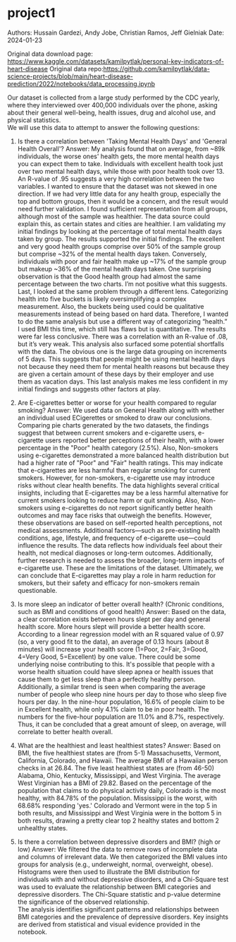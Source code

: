 # project1
Authors: Hussain Gardezi, Andy Jobe, Christian Ramos, Jeff Gielniak
Date: 2024-01-23

Original data download page: https://www.kaggle.com/datasets/kamilpytlak/personal-key-indicators-of-heart-disease
Original data repo:https://github.com/kamilpytlak/data-science-projects/blob/main/heart-disease-prediction/2022/notebooks/data_processing.ipynb

Our dataset is collected from a large study performed by the CDC yearly, where they interviewed over 400,000 individuals over the phone, asking about their general well-being, health issues, drug and alcohol use, and physical statistics.  
We will use this data to attempt to answer the following questions:

1. Is there a correlation between 'Taking Mental Health Days' and 'General Health Overall'?
Answer: My analysis found that on average, from ~89k individuals, the worse ones' health gets, the more mental health days you can expect them to take. Individuals with excellent health took just over two mental health days, while those with poor health took over 13. An R-value of .95 suggests a very high correlation between the two variables.
I wanted to ensure that the dataset was not skewed in one direction. If we had very little data for any health group, especially the top and bottom groups, then it would be a concern, and the result would need further validation. I found sufficient representation from all groups, although most of the sample was healthier. The data source could explain this, as certain states and cities are healthier. I am validating my initial findings by looking at the percentage of total mental health days taken by group. The results supported the initial findings. The excellent and very good health groups comprise over 50% of the sample group but comprise ~32% of the mental health days taken. Conversely, individuals with poor and fair health make up ~17% of the sample group but makeup ~36% of the mental health days taken. One surprising observation is that the Good health group had almost the same percentage between the two charts. I’m not positive what this suggests.
Last, I looked at the same problem through a different lens. Categorizing health into five buckets is likely oversimplifying a complex measurement. Also, the buckets being used could be qualitative measurements instead of being based on hard data. Therefore, I wanted to do the same analysis but use a different way of categorizing “health.” I used BMI this time, which still has flaws but is quantitative. The results were far less conclusive. There was a correlation with an R-value of .08, but it’s very weak. This analysis also surfaced some potential shortfalls with the data. The obvious one is the large data grouping on increments of 5 days. This suggests that people might be using mental health days not because they need them for mental health reasons but because they are given a certain amount of these days by their employer and use them as vacation days. This last analysis makes me less confident in my initial findings and suggests other factors at play.

2. Are E-cigarettes better or worse for your health compared to regular smoking?
Answer: We used data on General Health along with whether an individual used ECigerettes or smoked to draw our conclusions.  Comparing pie charts generated by the two datasets, the findings suggest that between current smokers and e-cigarette users, e-cigarette users reported better perceptions of their health, with a lower percentage in the "Poor" health category (2.5%).  Also, Non-smokers using e-cigarettes demonstrated a more balanced health distribution but had a higher rate of "Poor" and "Fair" health ratings. This may indicate that e-cigarettes are less harmful than regular smoking for current smokers. However, for non-smokers, e-cigarette use may introduce risks without clear health benefits. The data highlights several critical insights, including that E-cigarettes may be a less harmful alternative for current smokers looking to reduce harm or quit smoking. Also, Non-smokers using e-cigarettes do not report significantly better health outcomes and may face risks that outweigh the benefits.
However, these observations are based on self-reported health perceptions, not medical assessments. Additional factors—such as pre-existing health conditions, age, lifestyle, and frequency of e-cigarette use—could influence the results. The data reflects how individuals feel about their health, not medical diagnoses or long-term outcomes. Additionally, further research is needed to assess the broader, long-term impacts of e-cigarette use.  These are the limitations of the dataset.  Ultimately, we can conclude that E-cigarettes may play a role in harm reduction for smokers, but their safety and efficacy for non-smokers remain questionable.

3. Is more sleep an indicator of better overall health? (Chronic conditions, such as BMI and conditions of good health)
Answer: Based on the data, a clear correlation exists between hours slept per day and general health score.  More hours slept will provide a better health score.  According to a linear regression model with an R squared value of 0.97 (so, a very good fit to the data), an average of 0.13 hours (about 8 minutes) will increase your health score (1=Poor, 2=Fair, 3=Good, 4=Very Good, 5=Excellent) by one value.  There could be some underlying noise contributing to this.  It's possible that people with a worse health situation could have sleep apnea or health issues that cause them to get less sleep than a perfectly healthy person.  
Additionally, a similar trend is seen when comparing the average number of people who sleep nine hours per day to those who sleep five hours per day. In the nine-hour population, 16.6% of people claim to be in Excellent health, while only 4.1% claim to be in poor health. The numbers for the five-hour population are 11.0% and 8.7%, respectively.  
Thus, it can be concluded that a great amount of sleep, on average, will correlate to better health overall.
 
4. What are the healthiest and least healthiest states?
Answer: Based on BMI, the five healthiest states are (from 5-1) Massachusetts, Vermont, California, Colorado, and Hawaii.  The average BMI of a Hawaiian person checks in at 26.84.  The five least healthiest states are (from 46-50) Alabama, Ohio, Kentucky, Mississippi, and West Virginia.  The average West Virginian has a BMI of 29.82.  Based on the percentage of the population that claims to do physical activity daily, Colorado is the most healthy, with 84.78% of the population. Mississippi is the worst, with 68.68% responding 'yes.'  Colorado and Vermont were in the top 5 in both results, and Mississippi and West Virginia were in the bottom 5 in both results, drawing a pretty clear top 2 healthy states and bottom 2 unhealthy states.  

5. Is there a correlation between depressive disorders and BMI? (high or low)
Answer: We filtered the data to remove rows of incomplete data and columns of irrelevant data.  We then categorized the BMI values into groups for analysis (e.g., underweight, normal, overweight, obese).  Histograms were then used to illustrate the BMI distribution for individuals with and without depressive disorders, and a Chi-Square test was used to evaluate the relationship between BMI categories and depressive disorders.  The Chi-Square statistic and p-value determine the significance of the observed relationship.  
The analysis identifies significant patterns and relationships between BMI categories and the prevalence of depressive disorders.  Key insights are derived from statistical and visual evidence provided in the notebook.
